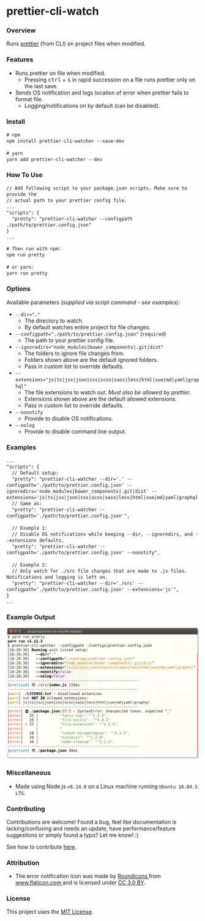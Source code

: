 # prettier-cli-watch

### Overview

Runs [prettier](https://github.com/prettier/prettier) (from CLI) on project files when modified.

### Features

-   Runs prettier on file when modified.
    -   Pressing <kbd>ctrl</kbd> + <kbd>s</kbd> in rapid succession on a file runs prettier only on the last save.
-   Sends OS notification and logs location of error when prettier fails to format file.
    -   Logging/notifications on by default (can be disabled).

### Install

```shell
# npm
npm install prettier-cli-watcher --save-dev

# yarn
yarn add prettier-cli-watcher --dev
```

### How To Use

```json5
// Add following script to your package.json scripts. Make sure to provide the
// actual path to your prettier config file.
...
"scripts": {
  "pretty": "prettier-cli-watcher --configpath ./path/to/prettier.config.json"
}
...
```

```shell
# Then run with npm:
npm run pretty

# or yarn:
yarn run pretty
```

### Options

Available parameters (_supplied via script command - see examples_):

-   `--dir="."`
    -   The directory to watch.
    -   By default watches entire project for file changes.
-   `--configpath="./path/to/prettier.config.json"` (`required`)
    -   The path to your prettier config file.
-   `--ignoredirs="node_modules|bower_components|.git|dist"`
    -   The folders to ignore file changes from.
    -   Folders shown above are the default ignored folders.
    -   Pass in custom list to override defaults.
-   `--extensions="js|ts|jsx|json|css|scss|sass|less|html|vue|md|yaml|graphql"`
    -   The file extensions to watch out. _Must also be allowed by prettier_.
    -   Extensions shown above are the default allowed extensions.
    -   Pass in custom list to override defaults.
-   `--nonotify`
    -   Provide to disable OS notifications.
-   `--nolog`
    -   Provide to disable command line output.

### Examples

```json5
...
"scripts": {
  // Default setup:
  "pretty": "prettier-cli-watcher --dir='.' --configpath='./path/to/prettier.config.json' --ignoredirs='node_modules|bower_components|.git|dist' --extensions='js|ts|jsx|json|css|scss|sass|less|html|vue|md|yaml|graphql'",
  // Same as:
  "pretty": "prettier-cli-watcher --configpath='./path/to/prettier.config.json'",

  // Example 1:
  // Disable OS notifications while keeping --dir, --ignoredirs, and --extensions defaults.
  "pretty": "prettier-cli-watcher --configpath='./path/to/prettier.config.json' --nonotify",

  // Example 2:
  // Only watch for ./src file changes that are made to .js files. Notifications and logging is left on.
  "pretty": "prettier-cli-watcher --dir='./src' --configpath='./path/to/prettier.config.json' --extensions='js'",
}
...
```

### Example Output

![Example Output](/src/assets/img/example-output.png)

### Miscellaneous

-   Made using Node.js `v8.14.0` on a Linux machine running `Ubuntu 16.04.5 LTS`.

### Contributing

Contributions are welcome! Found a bug, feel like documentation is lacking/confusing and needs an update, have performance/feature suggestions or simply found a typo? Let me know! :)

See how to contribute [here](/CONTRIBUTING.md).

### Attribution

-   <div>
      The error notification icon was made by
      <a href="https://www.flaticon.com/authors/roundicons" title="Roundicons">
        Roundicons
      </a>
      from
      <a href="https://www.flaticon.com/" title="Flaticon">
        www.flaticon.com
      </a>
      and is licensed under
      <a href="http://creativecommons.org/licenses/by/3.0/" title="Creative Commons BY 3.0" target="_blank">
        CC 3.0 BY</a>.
    </div>

### License

This project uses the [MIT License](/LICENSE.txt).
